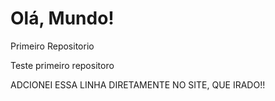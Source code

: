 # Olá, Mundo!
 Primeiro Repositorio 

Teste primeiro repositoro

ADCIONEI ESSA LINHA DIRETAMENTE NO SITE, QUE IRADO!!

